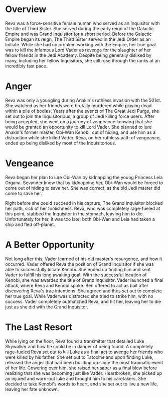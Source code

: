 # Overview
Reva was a force-sensitive female human who served as an Inquisitor with the title of Third Sister.
She served during the early reign of the Galactic Empire and was Grand Inquisitor for a short period.
Before the Galactic Empire began its reign, The Third Sister served in the Jedi Order as an Initiate.
While she had no problem working with the Empire, her true goal was to kill the infamous Lord Vader as revenge for the slaughter of her fellow friends in the Jedi Academy.
Despite being generally disliked by many, including her fellow Inquisitors, she still rose through the ranks at an incredibly fast pace.

# Anger
Reva was only a youngling during Anakin's ruthless invasion with the 501st.
She watched as her friends were brutally murdered while playing dead within a pile of bodies.
Years after the events of The Great Jedi Purge, she set out to join the Inquisitorious, a group of Jedi killing force users.
After being accepted, she went on a journey of vengeance knowing that she would be granted an opportunity to kill Lord Vader.
She planned to lure Anakin's former master, Obi-Wan Kenobi, out of hiding, and use him as a distraction while she killed Vader.
Reva, on her ruthless path of vengeance, ended up being disliked by most of the Inquisitorious.



# Vengeance
Reva began her plan to lure Obi-Wan by kidnapping the young Princess Leia Organa.
Sevander knew that by kidnapping her, Obi-Wan would be forced to come out of hiding to save her.
She was correct, as the old Jedi master did come to save her.

Right before she could succeed in his capture, The Grand Inquisitor blocked her path, sick of her foolishness.
Reva, who was completely rage-fueled at this point, stabbed the Inquisitor in the stomach, leaving him to die.
Unfortunately for her, it was too late; both Obi-Wan and Leia had taken a ship and fled off-planet.



# A Better Opportunity
Not long after this, Vader learned of his old master's resurgence, and how it occurred.
Vader offered Reva the position of Grand Inquisitor if she was able to successfully locate Kenobi.
She ended up finding him and sent Vader to fulfill his long awaiting goal.
With the successful location of Kenobi, she was awarded the title of Grand Inquisitor.
Vader launched a final attack, where Reva and Kenobi spoke.
Ben offered to act as bait after discovering Reva's true intentions.
She agreed and thus set out to complete her true goal.
While Vaderwas distracted she tried to strike him, with no success.
Vader completely outmatched Reva, and hit her, leaving her to die just as she did with the Grand Inquisitor.



# The Last Resort
While lying on the floor, Reva found a transmitter that detailed Luke Skywalker and how he could be in danger of being found.
A completely rage-fueled Reva set out to kill Luke as a final act to avenge her friends who were killed by his father.
She set out to Tatooine and upon finding Luke, released the anger that had been building up since the most traumatic event of her life.
Cowering over him, she raised her saber as a final blow before realizing that she was becoming just like Vader.
Heartbroken, she picked up an injured and worn-out luke and brought him to his caretakers.
She decided to take Kenobi's words to heart, and she set out to live a new life, leaving her fate unknown.